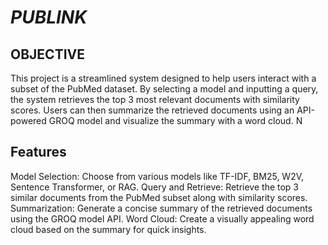 # *PUBLINK*
## OBJECTIVE
This project is a streamlined system designed to help users interact with a subset of the PubMed dataset. By selecting a model and inputting a query, the system retrieves the top 3 most relevant documents with similarity scores. Users can then summarize the retrieved documents using an API-powered GROQ model and visualize the summary with a word cloud.
N
## Features
Model Selection: Choose from various models like TF-IDF, BM25, W2V, Sentence Transformer, or RAG.
Query and Retrieve: Retrieve the top 3 similar documents from the PubMed subset along with similarity scores.
Summarization: Generate a concise summary of the retrieved documents using the GROQ model API.
Word Cloud: Create a visually appealing word cloud based on the summary for quick insights.